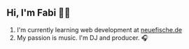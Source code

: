   ## Hi, I'm Fabi 👋🏻
  
 1. I'm currently learning web development at [neuefische.de](https://www.neuefische.de/)
 2. My passion is music. I'm DJ and producer. 🎧
